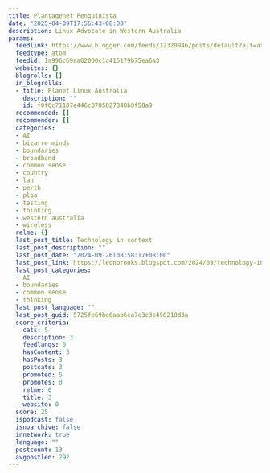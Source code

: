 ```yaml
---
title: Plantagenet Penguinista
date: "2025-04-09T17:56:43+08:00"
description: Linux Advocate in Western Australia
params:
  feedlink: https://www.blogger.com/feeds/12320946/posts/default?alt=atom
  feedtype: atom
  feedid: 1a996c69aa02000c1c415179b75ea6a3
  websites: {}
  blogrolls: []
  in_blogrolls:
  - title: Planet Linux Australia
    description: ""
    id: f0f6c71187e446c0785827848b8f58a9
  recommended: []
  recommender: []
  categories:
  - AI
  - bizarre minds
  - boundaries
  - broadband
  - common sense
  - country
  - lan
  - perth
  - ploa
  - testing
  - thinking
  - western australia
  - wireless
  relme: {}
  last_post_title: Technology in context
  last_post_description: ""
  last_post_date: "2024-09-26T08:58:17+08:00"
  last_post_link: https://leonbrooks.blogspot.com/2024/09/technology-in-context.html
  last_post_categories:
  - AI
  - boundaries
  - common sense
  - thinking
  last_post_language: ""
  last_post_guid: 5725fe69be6aab6ca7c3c3e498218d3a
  score_criteria:
    cats: 5
    description: 3
    feedlangs: 0
    hasContent: 3
    hasPosts: 3
    postcats: 3
    promoted: 5
    promotes: 0
    relme: 0
    title: 3
    website: 0
  score: 25
  ispodcast: false
  isnoarchive: false
  innetwork: true
  language: ""
  postcount: 13
  avgpostlen: 292
---
```

